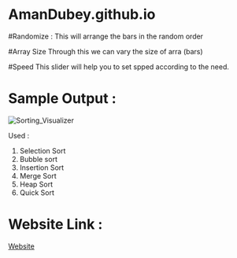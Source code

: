 # AmanDubey.github.io

#Randomize : This will arrange the bars in the random order

#Array Size Through this we can vary the size of arra (bars)

#Speed This slider will help you to set spped according to the need.

# Sample Output :

![Sorting_Visualizer](https://user-images.githubusercontent.com/83905981/175782483-887245bb-97ed-4009-8866-35d7c1d7eea5.png)

Used :

1. Selection Sort
2. Bubble sort
3. Insertion Sort
4. Merge Sort
5. Heap Sort
6. Quick Sort

# Website Link :

[Website](https://harshkaim.github.io/SortingVisualizer/)
